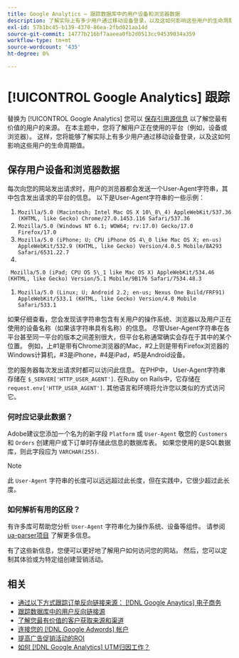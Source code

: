 ```yaml
---
title: Google Analytics — 跟踪数据库中的用户设备和浏览器数据
description: 了解实际上有多少用户通过移动设备登录，以及这如何影响这些用户的生命周期值。
exl-id: 57b1bc45-b139-4370-86ea-2fbd021aa14d
source-git-commit: 14777b216bf7aaeea0fb2d0513cc94539034a359
workflow-type: tm+mt
source-wordcount: '435'
ht-degree: 0%

---
```


# [!UICONTROL Google Analytics] 跟踪

替换为 [!UICONTROL Google Analytics] 您可以 [保存引用源信息](../analysis/google-track-user-acq.md) 以了解您最有价值的用户的来源。 在本主题中，您将了解用户正在使用的平台（例如，设备或浏览器）。 这样，您将能够了解实际上有多少用户通过移动设备登录，以及这如何影响这些用户的生命周期值。

## 保存用户设备和浏览器数据

每次向您的网站发出请求时，用户的浏览器都会发送一个User-Agent字符串，其中包含发出请求的平台的信息。 以下是User-Agent字符串的一些示例：

1. `Mozilla/5.0 (Macintosh; Intel Mac OS X 10\_8\_4) AppleWebKit/537.36 (KHTML, like Gecko) Chrome/27.0.1453.116 Safari/537.36`
1. `Mozilla/5.0 (Windows NT 6.1; WOW64; rv:17.0) Gecko/17.0 Firefox/17.0`
1. `Mozilla/5.0 (iPhone; U; CPU iPhone OS 4\_0 like Mac OS X; en-us) AppleWebKit/532.9 (KHTML, like Gecko) Version/4.0.5 Mobile/8A293 Safari/6531.22.7`
1.
` Mozilla/5.0 (iPad; CPU OS 5\_1 like Mac OS X) AppleWebKit/534.46 (KHTML, like Gecko) Version/5.1 Mobile/9B176 Safari/7534.48.3`
1. `Mozilla/5.0 (Linux; U; Android 2.2; en-us; Nexus One Build/FRF91) AppleWebKit/533.1 (KHTML, like Gecko) Version/4.0 Mobile Safari/533.1`

如果仔细查看，您会发现该字符串包含有关用户的操作系统、浏览器以及用户正在使用的设备名称（如果该字符串具有名称）的信息。 尽管User-Agent字符串在各平台甚至同一平台的版本之间差别很大，但平台名称通常确实会存在于其中的某个位置。 例如，上#1是带有Chrome浏览器的Mac，#2上则是带有Firefox浏览器的Windows计算机，#3是iPhone，#4是iPad，#5是Android设备。

您的服务器每次发出请求时都可以访问此信息。 在PHP中， User-Agent字符串存储在 `$_SERVER['HTTP_USER_AGENT']`. 在Ruby on Rails中，它存储在 `request.env['HTTP_USER_AGENT']`. 其他语言和环境将允许您以类似的方式访问它。

### 何时应记录此数据？

Adobe建议您添加一个名为的新字段 `Platform` 或 `User-Agent` 敬您的 `Customers` 和 `Orders` 创建用户或下订单时存储此信息的数据库表。 如果您使用的是SQL数据库，则此字段应为 `VARCHAR(255)`. 

>[!NOTE]
>
>此 `User-Agent` 字符串的长度可以远远超过此长度，但在实践中，它很少超过此长度。

### 如何解析有用的区段？

有许多库可帮助您分析 `User-Agent` 字符串化为操作系统、设备等组件。 请参阅 [ua-parser项目](https://github.com/tobie/ua-parser) 了解更多信息。

有了这些新信息，您便可以更好地了解用户如何访问您的网站。 然后，您可以定制其体验或为特定组创建营销活动。

## 相关

* [通过以下方式跟踪订单反向链接来源： [!DNL Google Anaytics] 电子商务](../importing-data/integrations/google-ecommerce.md)
* [跟踪数据库中的用户反向链接源](../analysis/google-track-user-acq.md)
* [了解您最有价值的客户获取来源和渠道](../analysis/most-value-source-channel.md)
* [连接您的 [!DNL Google Adwords] 帐户](../importing-data/integrations/google-adwords.md)
* [提高广告促销活动的ROI](../analysis/roi-ad-camp.md)
* [如何 [!DNL Google Analytics] UTM归因工作？](../analysis/utm-attributes.md)
